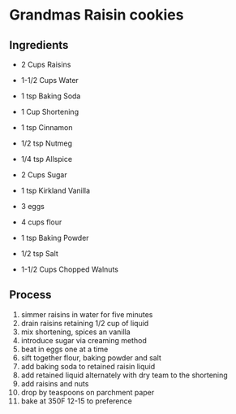 # Grandmas Raisin cookies

## Ingredients
* 2 Cups Raisins
* 1-1/2 Cups Water
* 1 tsp Baking Soda

* 1 Cup Shortening
* 1 tsp Cinnamon
* 1/2 tsp Nutmeg
* 1/4 tsp Allspice
* 2 Cups Sugar
* 1 tsp Kirkland Vanilla
* 3 eggs

* 4 cups flour
* 1 tsp Baking Powder
* 1/2 tsp Salt

* 1-1/2 Cups Chopped Walnuts

## Process
1. simmer raisins in water for five minutes
1. drain raisins retaining 1/2 cup of liquid
1. mix shortening, spices an vanilla
1. introduce sugar via creaming method
1. beat in eggs one at a time
1. sift together flour, baking powder and salt
1. add baking soda to retained raisin liquid
1. add retained liquid alternately with dry team to the shortening
1. add raisins and nuts
1. drop by teaspoons on parchment paper
1. bake at 350F 12-15 to preference
